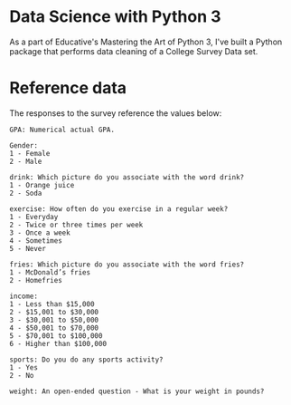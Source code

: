 # Data Science with Python 3

As a part of Educative's Mastering the Art of Python 3, I've built a Python package that performs data cleaning of a College Survey Data set.

# Reference data

The responses to the survey reference the values below:

```
GPA: Numerical actual GPA.

Gender:
1 - Female
2 - Male

drink: Which picture do you associate with the word drink?
1 - Orange juice
2 - Soda

exercise: How often do you exercise in a regular week?
1 - Everyday
2 - Twice or three times per week
3 - Once a week
4 - Sometimes
5 - Never

fries: Which picture do you associate with the word fries?
1 - McDonald’s fries
2 - Homefries

income:
1 - Less than $15,000
2 - $15,001 to $30,000
3 - $30,001 to $50,000
4 - $50,001 to $70,000
5 - $70,001 to $100,000
6 - Higher than $100,000

sports: Do you do any sports activity?
1 - Yes
2 - No

weight: An open-ended question - What is your weight in pounds?
